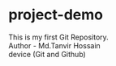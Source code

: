 # project-demo

This is my first Git Repository.
<br>
Author - Md.Tanvir Hossain
<br>
device (Git and Github)
